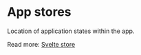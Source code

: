# App stores

Location of application states within the app.

Read more: [Svelte store](https://svelte.dev/docs/svelte-store)
